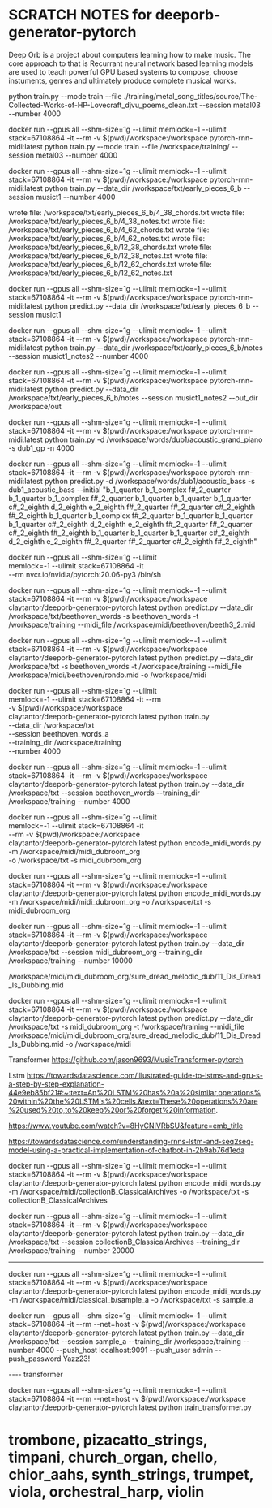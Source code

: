 # SCRATCH NOTES for deeporb-generator-pytorch
Deep Orb is a project about computers learning how to make music. The core approach to that is Recurrant neural network based learning models are used to teach powerful GPU based systems to compose, choose instuments, genres and ultimately produce complete musical works.


python train.py --mode train --file ./training/metal_song_titles/source/The-Collected-Works-of-HP-Lovecraft_djvu_poems_clean.txt --session metal03 --number 4000

docker run --gpus all --shm-size=1g --ulimit memlock=-1 --ulimit stack=67108864 -it --rm -v $(pwd)/workspace:/workspace pytorch-rnn-midi:latest python train.py --mode train --file /workspace/training/ --session metal03 --number 4000


docker run --gpus all --shm-size=1g --ulimit memlock=-1 --ulimit stack=67108864 -it --rm -v $(pwd)/workspace:/workspace pytorch-rnn-midi:latest python train.py --data_dir /workspace/txt/early_pieces_6_b --session musict1 --number 4000


wrote file: /workspace/txt/early_pieces_6_b/4_38_chords.txt
wrote file: /workspace/txt/early_pieces_6_b/4_38_notes.txt
wrote file: /workspace/txt/early_pieces_6_b/4_62_chords.txt
wrote file: /workspace/txt/early_pieces_6_b/4_62_notes.txt
wrote file: /workspace/txt/early_pieces_6_b/12_38_chords.txt
wrote file: /workspace/txt/early_pieces_6_b/12_38_notes.txt
wrote file: /workspace/txt/early_pieces_6_b/12_62_chords.txt
wrote file: /workspace/txt/early_pieces_6_b/12_62_notes.txt


docker run --gpus all --shm-size=1g --ulimit memlock=-1 --ulimit stack=67108864 -it --rm -v $(pwd)/workspace:/workspace pytorch-rnn-midi:latest python predict.py --data_dir /workspace/txt/early_pieces_6_b --session musict1


docker run --gpus all --shm-size=1g --ulimit memlock=-1 --ulimit stack=67108864 -it --rm -v $(pwd)/workspace:/workspace pytorch-rnn-midi:latest python train.py --data_dir /workspace/txt/early_pieces_6_b/notes --session musict1_notes2 --number 4000

docker run --gpus all --shm-size=1g --ulimit memlock=-1 --ulimit stack=67108864 -it --rm -v $(pwd)/workspace:/workspace pytorch-rnn-midi:latest python predict.py --data_dir /workspace/txt/early_pieces_6_b/notes --session musict1_notes2 --out_dir /workspace/out

docker run --gpus all --shm-size=1g --ulimit memlock=-1 --ulimit stack=67108864 -it --rm -v $(pwd)/workspace:/workspace pytorch-rnn-midi:latest python train.py -d /workspace/words/dub1/acoustic_grand_piano -s dub1_gp -n 4000

docker run --gpus all --shm-size=1g --ulimit memlock=-1 --ulimit stack=67108864 -it --rm -v $(pwd)/workspace:/workspace pytorch-rnn-midi:latest python predict.py -d /workspace/words/dub1/acoustic_bass -s dub1_acoustic_bass --initial  "b_1_quarter b_1_complex f#_2_quarter b_1_quarter b_1_complex f#_2_quarter b_1_quarter b_1_quarter b_1_quarter c#_2_eighth d_2_eighth e_2_eighth f#_2_quarter f#_2_quarter c#_2_eighth f#_2_eighth b_1_quarter b_1_complex f#_2_quarter b_1_quarter b_1_quarter b_1_quarter c#_2_eighth d_2_eighth e_2_eighth f#_2_quarter f#_2_quarter c#_2_eighth f#_2_eighth b_1_quarter b_1_quarter b_1_quarter c#_2_eighth d_2_eighth e_2_eighth f#_2_quarter f#_2_quarter c#_2_eighth f#_2_eighth" 

docker run --gpus all --shm-size=1g --ulimit \
  memlock=-1 --ulimit stack=67108864 -it \
  --rm nvcr.io/nvidia/pytorch:20.06-py3 /bin/sh


docker run --gpus all --shm-size=1g --ulimit memlock=-1 --ulimit stack=67108864 -it --rm -v $(pwd)/workspace:/workspace claytantor/deeporb-generator-pytorch:latest python predict.py --data_dir /workspace/txt/beethoven_words -s beethoven_words -t /workspace/training --midi_file /workspace/midi/beethoven/beeth3_2.mid

docker run --gpus all --shm-size=1g --ulimit memlock=-1 --ulimit stack=67108864 -it --rm -v $(pwd)/workspace:/workspace claytantor/deeporb-generator-pytorch:latest python predict.py --data_dir /workspace/txt -s beethoven_words -t /workspace/training --midi_file /workspace/midi/beethoven/rondo.mid -o /workspace/midi


docker run --gpus all --shm-size=1g --ulimit \
   memlock=-1 --ulimit stack=67108864 -it --rm \
   -v $(pwd)/workspace:/workspace \
   claytantor/deeporb-generator-pytorch:latest python train.py \
   --data_dir /workspace/txt \
   --session beethoven_words_a \
   --training_dir /workspace/training \
   --number 4000

docker run --gpus all --shm-size=1g --ulimit    memlock=-1 --ulimit stack=67108864 -it --rm    -v $(pwd)/workspace:/workspace    claytantor/deeporb-generator-pytorch:latest python train.py    --data_dir /workspace/txt    --session beethoven_words    --training_dir /workspace/training    --number 4000


   docker run --gpus all --shm-size=1g --ulimit \
  memlock=-1 --ulimit stack=67108864 -it \
  --rm -v $(pwd)/workspace:/workspace \
  claytantor/deeporb-generator-pytorch:latest python encode_midi_words.py \
  -m /workspace/midi/midi_dubroom_org \
  -o /workspace/txt -s midi_dubroom_org


docker run --gpus all --shm-size=1g --ulimit   memlock=-1 --ulimit stack=67108864 -it   --rm -v $(pwd)/workspace:/workspace   claytantor/deeporb-generator-pytorch:latest python encode_midi_words.py   -m /workspace/midi/midi_dubroom_org   -o /workspace/txt -s midi_dubroom_org

docker run --gpus all --shm-size=1g --ulimit    memlock=-1 --ulimit stack=67108864 -it --rm    -v $(pwd)/workspace:/workspace    claytantor/deeporb-generator-pytorch:latest python train.py    --data_dir /workspace/txt    --session midi_dubroom_org    --training_dir /workspace/training    --number 10000


/workspace/midi/midi_dubroom_org/sure_dread_melodic_dub/11_Dis_Dread_Is_Dubbing.mid


docker run --gpus all --shm-size=1g --ulimit memlock=-1 --ulimit stack=67108864 -it --rm -v $(pwd)/workspace:/workspace claytantor/deeporb-generator-pytorch:latest python predict.py --data_dir /workspace/txt -s midi_dubroom_org -t /workspace/training --midi_file /workspace/midi/midi_dubroom_org/sure_dread_melodic_dub/11_Dis_Dread_Is_Dubbing.mid -o /workspace/midi



Transformer
https://github.com/jason9693/MusicTransformer-pytorch

Lstm
https://towardsdatascience.com/illustrated-guide-to-lstms-and-gru-s-a-step-by-step-explanation-44e9eb85bf21#:~:text=An%20LSTM%20has%20a%20similar,operations%20within%20the%20LSTM's%20cells.&text=These%20operations%20are%20used%20to,to%20keep%20or%20forget%20information.

https://www.youtube.com/watch?v=8HyCNIVRbSU&feature=emb_title

https://towardsdatascience.com/understanding-rnns-lstm-and-seq2seq-model-using-a-practical-implementation-of-chatbot-in-2b9ab76d1eda


docker run --gpus all --shm-size=1g --ulimit   memlock=-1 --ulimit stack=67108864 -it   --rm -v $(pwd)/workspace:/workspace   claytantor/deeporb-generator-pytorch:latest python encode_midi_words.py   -m /workspace/midi/collectionB_ClassicalArchives  -o /workspace/txt -s collectionB_ClassicalArchives

docker run --gpus all --shm-size=1g --ulimit    memlock=-1 --ulimit stack=67108864 -it --rm  -v $(pwd)/workspace:/workspace  claytantor/deeporb-generator-pytorch:latest python train.py  --data_dir /workspace/txt  --session collectionB_ClassicalArchives  --training_dir /workspace/training  --number 20000


--- 
docker run --gpus all --shm-size=1g --ulimit   memlock=-1 --ulimit stack=67108864 -it   --rm -v $(pwd)/workspace:/workspace   claytantor/deeporb-generator-pytorch:latest python encode_midi_words.py   -m /workspace/midi/classical_b/sample_a  -o /workspace/txt -s sample_a

docker run --gpus all --shm-size=1g --ulimit    memlock=-1 --ulimit stack=67108864 -it --rm --net=host -v $(pwd)/workspace:/workspace  claytantor/deeporb-generator-pytorch:latest python train.py  --data_dir /workspace/txt  --session sample_a  --training_dir /workspace/training  --number 4000 --push_host localhost:9091 --push_user admin --push_password Yazz23!

---- transformer

docker run --gpus all --shm-size=1g --ulimit    memlock=-1 --ulimit stack=67108864 -it --rm --net=host -v $(pwd)/workspace:/workspace  claytantor/deeporb-generator-pytorch:latest python train_transformer.py  

# trombone, pizacatto_strings, timpani, church_organ, chello, chior_aahs, synth_strings, trumpet, viola, orchestral_harp, violin


